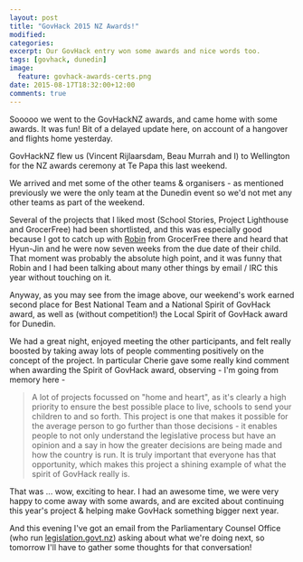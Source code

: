 ```yaml
---
layout: post
title: "GovHack 2015 NZ Awards!"
modified:
categories:
excerpt: Our GovHack entry won some awards and nice words too.
tags: [govhack, dunedin]
image:
  feature: govhack-awards-certs.png
date: 2015-08-17T18:32:00+12:00
comments: true
---
```


Sooooo we went to the GovHackNZ awards, and came home with some awards. It was fun! Bit of a delayed update here, on account of a hangover and flights home yesterday.

GovHackNZ flew us (Vincent Rijlaarsdam, Beau Murrah and I) to Wellington for the NZ awards ceremony at Te Papa this last weekend.

We arrived and met some of the other teams & organisers - as mentioned previously we were the only team at the Dunedin event so we'd not met any other teams as part of the weekend.

Several of the projects that I liked most (School Stories, Project Lighthouse and GrocerFree) had been shortlisted, and this was especially good because I got to catch up with [Robin](https://twitter.com/the_nittygritty) from GrocerFree there and heard that Hyun-Jin and he were now seven weeks from the due date of their child. That moment was probably the absolute high point, and it was funny that Robin and I had been talking about many other things by email / IRC this year without touching on it.

Anyway, as you may see from the image above, our weekend's work earned second place for Best National Team and a National Spirit of GovHack award, as well as (without competition!) the Local Spirit of GovHack award for Dunedin.

We had a great night, enjoyed meeting the other participants, and felt really boosted by taking away lots of people commenting positively on the concept of the project. In particular Cherie gave some really kind comment when awarding the Spirit of GovHack award, observing - I'm going from memory here -

> A lot of projects focussed on "home and heart", as it's clearly a high priority to ensure the best possible place to live, schools to send your children to and so forth.
> This project is one that makes it possible for the average person to go further than those decisions - it enables people to not only understand the legislative process but have an opinion and a say in how the greater decisions are being made and how the country is run.
> It is truly important that everyone has that opportunity, which makes this project a shining example of what the spirit of GovHack really is.

That was ... wow, exciting to hear. I had an awesome time, we were very happy to come away with some awards, and are excited about continuing this year's project & helping make GovHack something bigger next year.

And this evening I've got an email from the Parliamentary Counsel Office (who run [legislation.govt.nz](https://legislation.govt.nz)) asking about what we're doing next, so tomorrow I'll have to gather some thoughts for that conversation!
